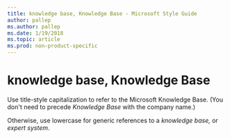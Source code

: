 ```yaml
---
title: knowledge base, Knowledge Base - Microsoft Style Guide
author: pallep
ms.author: pallep
ms.date: 1/19/2018
ms.topic: article
ms.prod: non-product-specific
---
```


# knowledge base, Knowledge Base

Use title-style capitalization to refer to the Microsoft Knowledge Base. (You don't need to precede *Knowledge Base* with the company name.) 

Otherwise, use lowercase for generic references to a *knowledge base,* or *expert system*. 
